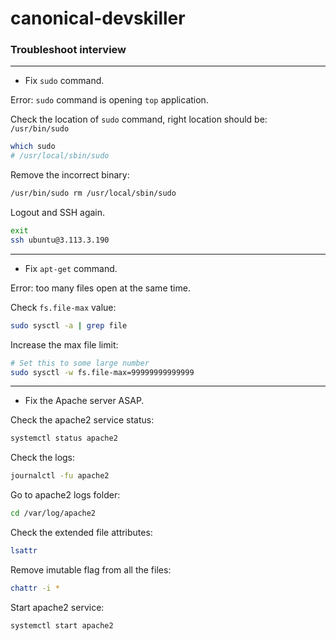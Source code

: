 # canonical-devskiller

### Troubleshoot interview

---

- Fix `sudo` command.

Error: `sudo` command is opening `top` application.

Check the location of `sudo` command, right location should be: `/usr/bin/sudo`
```bash
which sudo
# /usr/local/sbin/sudo
```

Remove the incorrect binary:
```bash
/usr/bin/sudo rm /usr/local/sbin/sudo
```

Logout and SSH again.
```bash
exit
ssh ubuntu@3.113.3.190
```

---


- Fix `apt-get` command.

Error: too many files open at the same time.

Check `fs.file-max` value:
```bash
sudo sysctl -a | grep file
```

Increase the max file limit:
```bash
# Set this to some large number
sudo sysctl -w fs.file-max=99999999999999
```

---

- Fix the Apache server ASAP.

Check the apache2 service status:
```bash
systemctl status apache2
```

Check the logs:
```bash
journalctl -fu apache2
```

Go to apache2 logs folder:
```bash
cd /var/log/apache2
```

Check the extended file attributes:
```bash
lsattr
```

Remove imutable flag from all the files:
```bash
chattr -i *
```

Start apache2 service:
```bash
systemctl start apache2
```


